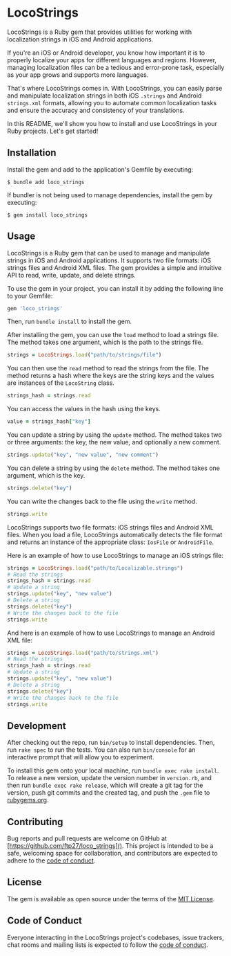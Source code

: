 # LocoStrings

LocoStrings is a Ruby gem that provides utilities for working with localization strings in iOS and Android applications.

If you're an iOS or Android developer, you know how important it is to properly localize your apps for different languages and regions. However, managing localization files can be a tedious and error-prone task, especially as your app grows and supports more languages.

That's where LocoStrings comes in. With LocoStrings, you can easily parse and manipulate localization strings in both iOS `.strings` and Android `strings.xml` formats, allowing you to automate common localization tasks and ensure the accuracy and consistency of your translations.

In this README, we'll show you how to install and use LocoStrings in your Ruby projects. Let's get started!

## Installation

Install the gem and add to the application's Gemfile by executing:

    $ bundle add loco_strings

If bundler is not being used to manage dependencies, install the gem by executing:

    $ gem install loco_strings

## Usage

LocoStrings is a Ruby gem that can be used to manage and manipulate strings in iOS and Android applications. It supports two file formats: iOS strings files and Android XML files. The gem provides a simple and intuitive API to read, write, update, and delete strings.

To use the gem in your project, you can install it by adding the following line to your Gemfile:

```ruby
gem 'loco_strings'
```

Then, run `bundle install` to install the gem.

After installing the gem, you can use the `load` method to load a strings file. The method takes one argument, which is the path to the strings file.

```ruby
strings = LocoStrings.load("path/to/strings/file")
```

You can then use the `read` method to read the strings from the file. The method returns a hash where the keys are the string keys and the values are instances of the `LocoString` class.

```ruby
strings_hash = strings.read
```

You can access the values in the hash using the keys.

```ruby
value = strings_hash["key"]
```

You can update a string by using the `update` method. The method takes two or three arguments: the key, the new value, and optionally a new comment.

```ruby
strings.update("key", "new value", "new comment")
```

You can delete a string by using the `delete` method. The method takes one argument, which is the key.

```ruby
strings.delete("key")
```

You can write the changes back to the file using the `write` method.

```ruby
strings.write
```

LocoStrings supports two file formats: iOS strings files and Android XML files. When you load a file, LocoStrings automatically detects the file format and returns an instance of the appropriate class: `IosFile` or `AndroidFile`.

Here is an example of how to use LocoStrings to manage an iOS strings file:

```ruby
strings = LocoStrings.load("path/to/Localizable.strings")
# Read the strings
strings_hash = strings.read
# Update a string
strings.update("key", "new value")
# Delete a string
strings.delete("key")
# Write the changes back to the file
strings.write
```

And here is an example of how to use LocoStrings to manage an Android XML file:

```ruby
strings = LocoStrings.load("path/to/strings.xml")
# Read the strings
strings_hash = strings.read
# Update a string
strings.update("key", "new value")
# Delete a string
strings.delete("key")
# Write the changes back to the file
strings.write
```

## Development

After checking out the repo, run `bin/setup` to install dependencies. Then, run `rake spec` to run the tests. You can also run `bin/console` for an interactive prompt that will allow you to experiment.

To install this gem onto your local machine, run `bundle exec rake install`. To release a new version, update the version number in `version.rb`, and then run `bundle exec rake release`, which will create a git tag for the version, push git commits and the created tag, and push the `.gem` file to [rubygems.org](https://rubygems.org).

## Contributing

Bug reports and pull requests are welcome on GitHub at [https://github.com/ftp27/loco_strings](). This project is intended to be a safe, welcoming space for collaboration, and contributors are expected to adhere to the [code of conduct](https://github.com/ftp27/loco_strings/blob/master/CODE_OF_CONDUCT.md).

## License

The gem is available as open source under the terms of the [MIT License](https://opensource.org/licenses/MIT).

## Code of Conduct

Everyone interacting in the LocoStrings project's codebases, issue trackers, chat rooms and mailing lists is expected to follow the [code of conduct](https://github.com/ftp27/loco_strings/blob/master/CODE_OF_CONDUCT.md).
